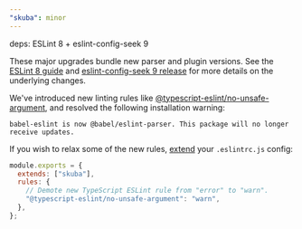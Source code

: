 ```yaml
---
"skuba": minor
---
```


deps: ESLint 8 + eslint-config-seek 9

These major upgrades bundle new parser and plugin versions. See the [ESLint 8 guide](https://eslint.org/docs/8.0.0/user-guide/migrating-to-8.0.0) and [eslint-config-seek 9 release](https://github.com/seek-oss/eslint-config-seek/releases/tag/v9.0.0) for more details on the underlying changes.

We've introduced new linting rules like [@typescript-eslint/no-unsafe-argument](https://github.com/typescript-eslint/typescript-eslint/blob/main/packages/eslint-plugin/docs/rules/no-unsafe-argument.md), and resolved the following installation warning:

```console
babel-eslint is now @babel/eslint-parser. This package will no longer receive updates.
```

If you wish to relax some of the new rules, [extend](https://eslint.org/docs/user-guide/configuring/configuration-files#extending-configuration-files) your `.eslintrc.js` config:

```javascript
module.exports = {
  extends: ["skuba"],
  rules: {
    // Demote new TypeScript ESLint rule from "error" to "warn".
    "@typescript-eslint/no-unsafe-argument": "warn",
  },
};
```

